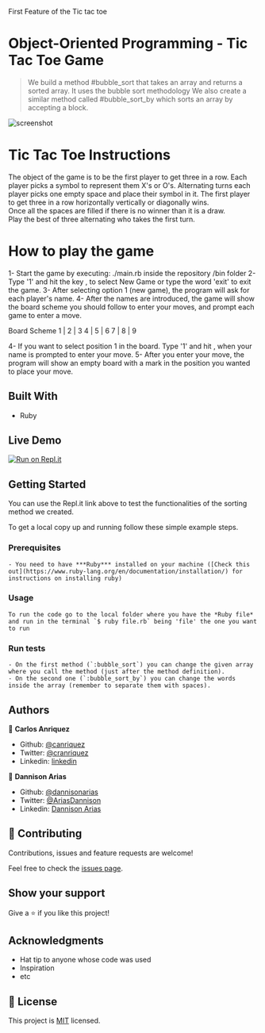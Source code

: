 First Feature of the Tic tac toe

# Object-Oriented Programming - Tic Tac Toe Game

> We build a method #bubble_sort that takes an array and returns a sorted array. It uses the bubble sort methodology
  We also create a similar method called #bubble_sort_by which sorts an array by accepting a block. 


![screenshot](./app_screenshot.png)

# Tic Tac Toe Instructions

The object of the game is to be the first player to get three in a row. 
Each player picks a symbol to represent them X's or O's. Alternating turns each player picks one empty space and place their symbol in it.  The first player to get three in a row horizontally vertically or diagonally wins.  
Once all the spaces are filled if there is no winner than it is a draw.  
Play the best of three alternating who takes the first turn.

# How to play the game
1- Start the game by executing: ./main.rb inside the repository /bin folder
2- Type '1' and hit the key <enter>, to select New Game or type the word 'exit' to exit the game.
3- After selecting option 1 (new game), the program will ask for each player's name.
4- After the names are introduced, the game will show the board scheme you should follow to enter your moves, and prompt each game to enter a move.

Board Scheme
   1 | 2 | 3 
   4 | 5 | 6 
   7 | 8 | 9 

4- If you want to select position 1 in the board. Type '1' and hit <enter>, when your name is prompted to enter your move.
5- After you enter your move, the program will show an empty board with a mark in the position you wanted to place your move.



## Built With

- Ruby

## Live Demo

[![Run on Repl.it](https://repl.it/badge/github/canriquez/bubble_sort)](https://repl.it/github/canriquez/bubble_sort)


## Getting Started

You can use the Repl.it link above to test the functionalities of the sorting method we created. 


To get a local copy up and running follow these simple example steps.

### Prerequisites
    - You need to have ***Ruby*** installed on your machine ([Check this out](https://www.ruby-lang.org/en/documentation/installation/) for instructions on installing ruby)

### Usage
    To run the code go to the local folder where you have the *Ruby file* and run in the terminal `$ ruby file.rb` being 'file' the one you want to run

### Run tests
    - On the first method (`:bubble_sort`) you can change the given array where you call the method (just after the method definition).
    - On the second one (`:bubble_sort_by`) you can change the words inside the array (remember to separate them with spaces).



## Authors

👤 **Carlos Anriquez**

- Github: [@canriquez](https://github.com/canriquez)
- Twitter: [@cranriquez](https://twitter.com/cranriquez)
- Linkedin: [linkedin](https://www.linkedin.com/in/carlosanriquez/)

👤 **Dannison Arias**

- Github: [@dannisonarias](https://github.com/dannisonarias)
- Twitter: [@AriasDannison](https://twitter.com/AriasDannison)
- Linkedin: [Dannison Arias](https://www.linkedin.com/in/dannison-arias-777919190/)

## 🤝 Contributing

Contributions, issues and feature requests are welcome!

Feel free to check the [issues page](issues/).

## Show your support

Give a ⭐️ if you like this project!

## Acknowledgments

- Hat tip to anyone whose code was used
- Inspiration
- etc

## 📝 License

This project is [MIT](lic.url) licensed.